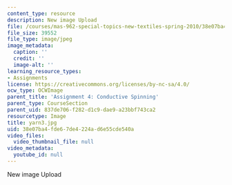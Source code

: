 ```yaml
---
content_type: resource
description: New image Upload
file: /courses/mas-962-special-topics-new-textiles-spring-2010/38e07ba4fde67de4224ad6e55cde540a_yarn3.jpg
file_size: 39552
file_type: image/jpeg
image_metadata:
  caption: ''
  credit: ''
  image-alt: ''
learning_resource_types:
- Assignments
license: https://creativecommons.org/licenses/by-nc-sa/4.0/
ocw_type: OCWImage
parent_title: 'Assignment 4: Conductive Spinning'
parent_type: CourseSection
parent_uid: 837de706-f282-d1c9-dae9-a23bbf743ca2
resourcetype: Image
title: yarn3.jpg
uid: 38e07ba4-fde6-7de4-224a-d6e55cde540a
video_files:
  video_thumbnail_file: null
video_metadata:
  youtube_id: null
---
```

New image Upload
